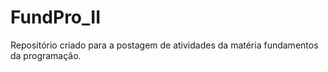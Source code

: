 # FundPro_II
Repositório criado para a postagem de atividades da matéria fundamentos da programação.
